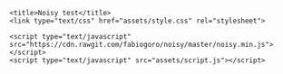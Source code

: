 <html lang="en">
  <head>
    <meta charset="utf-8">
    <meta name="viewport" content="width=device-width, initial-scale=1">
    <meta name="description" content="Web Audio">

    <title>Noisy test</title>
    <link type="text/css" href="assets/style.css" rel="stylesheet">
  </head>
  <body>
    <div id="main">
      <canvas class="visualizer"></canvas> 
    </div>

    <script type="text/javascript" src="https://cdn.rawgit.com/fabiogoro/noisy/master/noisy.min.js"></script>
    <script type="text/javascript" src="assets/script.js"></script>
  </body>
</html>
